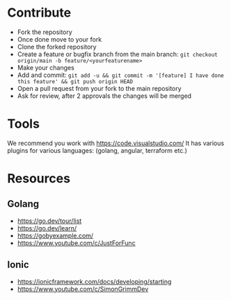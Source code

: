 # Contribute
* Fork the repository 
* Once done move to your fork
* Clone the forked repository
* Create a feature or bugfix branch from the main branch: `git checkout origin/main -b feature/<yourfeaturename>`
* Make your changes
* Add and commit: `git add -u && git commit -m '[feature] I have done this feature' && git push origin HEAD`
* Open a pull request from your fork to the main repository
* Ask for review, after 2 approvals the changes will be merged

# Tools
We recommend you work with https://code.visualstudio.com/ It has various plugins for various languages: (golang, angular, terraform etc.)

# Resources
## Golang
* https://go.dev/tour/list
* https://go.dev/learn/
* https://gobyexample.com/
* https://www.youtube.com/c/JustForFunc

## Ionic
* https://ionicframework.com/docs/developing/starting
* https://www.youtube.com/c/SimonGrimmDev
